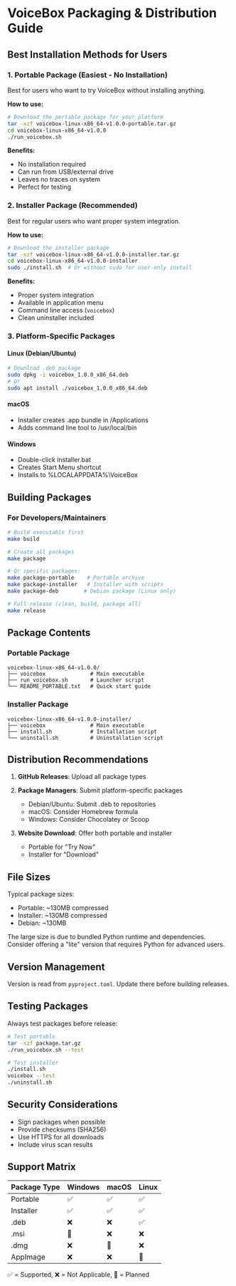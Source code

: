 # VoiceBox Packaging & Distribution Guide

## Best Installation Methods for Users

### 1. **Portable Package (Easiest - No Installation)**
Best for users who want to try VoiceBox without installing anything.

**How to use:**
```bash
# Download the portable package for your platform
tar -xzf voicebox-linux-x86_64-v1.0.0-portable.tar.gz
cd voicebox-linux-x86_64-v1.0.0
./run_voicebox.sh
```

**Benefits:**
- No installation required
- Can run from USB/external drive
- Leaves no traces on system
- Perfect for testing

### 2. **Installer Package (Recommended)**
Best for regular users who want proper system integration.

**How to use:**
```bash
# Download the installer package
tar -xzf voicebox-linux-x86_64-v1.0.0-installer.tar.gz
cd voicebox-linux-x86_64-v1.0.0-installer
sudo ./install.sh  # Or without sudo for user-only install
```

**Benefits:**
- Proper system integration
- Available in application menu
- Command line access (`voicebox`)
- Clean uninstaller included

### 3. **Platform-Specific Packages**

#### Linux (Debian/Ubuntu)
```bash
# Download .deb package
sudo dpkg -i voicebox_1.0.0_x86_64.deb
# Or
sudo apt install ./voicebox_1.0.0_x86_64.deb
```

#### macOS
- Installer creates .app bundle in /Applications
- Adds command line tool to /usr/local/bin

#### Windows
- Double-click installer.bat
- Creates Start Menu shortcut
- Installs to %LOCALAPPDATA%\VoiceBox

## Building Packages

### For Developers/Maintainers

```bash
# Build executable first
make build

# Create all packages
make package

# Or specific packages:
make package-portable    # Portable archive
make package-installer   # Installer with scripts  
make package-deb        # Debian package (Linux only)

# Full release (clean, build, package all)
make release
```

## Package Contents

### Portable Package
```
voicebox-linux-x86_64-v1.0.0/
├── voicebox              # Main executable
├── run_voicebox.sh       # Launcher script
└── README_PORTABLE.txt   # Quick start guide
```

### Installer Package
```
voicebox-linux-x86_64-v1.0.0-installer/
├── voicebox              # Main executable
├── install.sh            # Installation script
└── uninstall.sh          # Uninstallation script
```

## Distribution Recommendations

1. **GitHub Releases**: Upload all package types
2. **Package Managers**: Submit platform-specific packages
   - Debian/Ubuntu: Submit .deb to repositories
   - macOS: Consider Homebrew formula
   - Windows: Consider Chocolatey or Scoop

3. **Website Download**: Offer both portable and installer
   - Portable for "Try Now"
   - Installer for "Download"

## File Sizes

Typical package sizes:
- Portable: ~130MB compressed
- Installer: ~130MB compressed  
- Debian: ~130MB

The large size is due to bundled Python runtime and dependencies.
Consider offering a "lite" version that requires Python for advanced users.

## Version Management

Version is read from `pyproject.toml`. Update there before building releases.

## Testing Packages

Always test packages before release:

```bash
# Test portable
tar -xzf package.tar.gz
./run_voicebox.sh --test

# Test installer
./install.sh
voicebox --test
./uninstall.sh
```

## Security Considerations

- Sign packages when possible
- Provide checksums (SHA256)
- Use HTTPS for all downloads
- Include virus scan results

## Support Matrix

| Package Type | Windows | macOS | Linux |
|-------------|---------|-------|-------|
| Portable    | ✅      | ✅    | ✅    |
| Installer   | ✅      | ✅    | ✅    |
| .deb        | ❌      | ❌    | ✅    |
| .msi        | 🔄      | ❌    | ❌    |
| .dmg        | ❌      | 🔄    | ❌    |
| AppImage    | ❌      | ❌    | 🔄    |

✅ = Supported, ❌ = Not Applicable, 🔄 = Planned